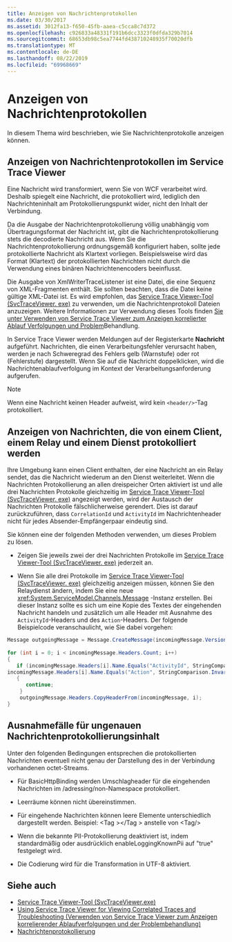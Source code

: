 ```yaml
---
title: Anzeigen von Nachrichtenprotokollen
ms.date: 03/30/2017
ms.assetid: 3012fa13-f650-45fb-aaea-c5cca8c7d372
ms.openlocfilehash: c926833a48331f191b6dcc3323f0dfda329b7014
ms.sourcegitcommit: 68653db98c5ea7744fd438710248935f70020dfb
ms.translationtype: MT
ms.contentlocale: de-DE
ms.lasthandoff: 08/22/2019
ms.locfileid: "69968669"
---
```

# <a name="viewing-message-logs"></a>Anzeigen von Nachrichtenprotokollen
In diesem Thema wird beschrieben, wie Sie Nachrichtenprotokolle anzeigen können.  
  
## <a name="viewing-message-logs-in-the-service-trace-viewer"></a>Anzeigen von Nachrichtenprotokollen im Service Trace Viewer  
 Eine Nachricht wird transformiert, wenn Sie von WCF verarbeitet wird. Deshalb spiegelt eine Nachricht, die protokolliert wird, lediglich den Nachrichteninhalt am Protokollierungspunkt wider, nicht den Inhalt der Verbindung.  
  
 Da die Ausgabe der Nachrichtenprotokollierung völlig unabhängig vom Übertragungsformat der Nachricht ist, gibt die Nachrichtenprotokollierung stets die decodierte Nachricht aus. Wenn Sie die Nachrichtenprotokollierung ordnungsgemäß konfiguriert haben, sollte jede protokollierte Nachricht als Klartext vorliegen. Beispielsweise wird das Format (Klartext) der protokollierten Nachrichten nicht durch die Verwendung eines binären Nachrichtenencoders beeinflusst.  
  
 Die Ausgabe von XmlWriterTraceListener ist eine Datei, die eine Sequenz von XML-Fragmenten enthält. Sie sollten beachten, dass die Datei keine gültige XML-Datei ist. Es wird empfohlen, das [Service Trace Viewer-Tool (SvcTraceViewer. exe)](../../../../docs/framework/wcf/service-trace-viewer-tool-svctraceviewer-exe.md) zu verwenden, um die Nachrichtenprotokoll Dateien anzuzeigen. Weitere Informationen zur Verwendung dieses Tools finden [Sie unter Verwenden von Service Trace Viewer zum Anzeigen korrelierter Ablauf Verfolgungen und Problem](../../../../docs/framework/wcf/diagnostics/tracing/using-service-trace-viewer-for-viewing-correlated-traces-and-troubleshooting.md)Behandlung.  
  
 In Service Trace Viewer werden Meldungen auf der Registerkarte **Nachricht** aufgeführt. Nachrichten, die einen Verarbeitungsfehler verursacht haben, werden je nach Schweregrad des Fehlers gelb (Warnstufe) oder rot (Fehlerstufe) dargestellt. Wenn Sie auf die Nachricht doppelklicken, wird die Nachrichtenablaufverfolgung im Kontext der Verarbeitungsanforderung aufgerufen.  
  
> [!NOTE]
> Wenn eine Nachricht keinen Header aufweist, wird kein `<header/>`-Tag protokolliert.  
  
## <a name="viewing-messages-logged-by-a-client-a-relay-and-a-service"></a>Anzeigen von Nachrichten, die von einem Client, einem Relay und einem Dienst protokolliert werden  
 Ihre Umgebung kann einen Client enthalten, der eine Nachricht an ein Relay sendet, das die Nachricht wiederum an den Dienst weiterleitet. Wenn die Nachrichten Protokollierung an allen dreispeicher Orten aktiviert ist und alle drei Nachrichten Protokolle gleichzeitig im [Service Trace Viewer-Tool (SvcTraceViewer. exe)](../../../../docs/framework/wcf/service-trace-viewer-tool-svctraceviewer-exe.md) angezeigt werden, wird der Austausch der Nachrichten Protokolle fälschlicherweise gerendert. Dies ist darauf zurückzuführen, dass `CorrelationId` und `ActivityId` im Nachrichtenheader nicht für jedes Absender-Empfängerpaar eindeutig sind.  
  
 Sie können eine der folgenden Methoden verwenden, um dieses Problem zu lösen.  
  
- Zeigen Sie jeweils zwei der drei Nachrichten Protokolle im [Service Trace Viewer-Tool (SvcTraceViewer. exe)](../../../../docs/framework/wcf/service-trace-viewer-tool-svctraceviewer-exe.md) jederzeit an.  
  
- Wenn Sie alle drei Protokolle im [Service Trace Viewer-Tool (SvcTraceViewer. exe)](../../../../docs/framework/wcf/service-trace-viewer-tool-svctraceviewer-exe.md) gleichzeitig anzeigen müssen, können Sie den Relaydienst ändern, indem Sie eine neue <xref:System.ServiceModel.Channels.Message> -Instanz erstellen. Bei dieser Instanz sollte es sich um eine Kopie des Textes der eingehenden Nachricht handeln und zusätzlich um alle Header mit Ausnahme des `ActivityId`-Headers und des `Action`-Headers. Der folgende Beispielcode veranschaulicht, wie Sie dabei vorgehen:  
  
```csharp
Message outgoingMessage = Message.CreateMessage(incomingMessage.Version, incomingMessage.Headers.Action, incomingMessage.GetReaderAtBodyContents());  
  
for (int i = 0; i < incomingMessage.Headers.Count; i++)  
{  
   if (incomingMessage.Headers[i].Name.Equals("ActivityId", StringComparison.InvariantCultureIgnoreCase) ||  
incomingMessage.Headers[i].Name.Equals("Action", StringComparison.InvariantCultureIgnoreCase))  
   {  
      continue;  
    }  
    outgoingMessage.Headers.CopyHeaderFrom(incomingMessage, i);  
}  
```  
  
## <a name="exceptional-cases-for-inaccurate-message-logging-content"></a>Ausnahmefälle für ungenauen Nachrichtenprotokollierungsinhalt  
 Unter den folgenden Bedingungen entsprechen die protokollierten Nachrichten eventuell nicht genau der Darstellung des in der Verbindung vorhandenen octet-Streams.  
  
- Für BasicHttpBinding werden Umschlagheader für die eingehenden Nachrichten im /adressing/non-Namespace protokolliert.  
  
- Leerräume können nicht übereinstimmen.  
  
- Für eingehende Nachrichten können leere Elemente unterschiedlich dargestellt werden. Beispiel: \<Tag >\</Tag > anstelle von \<Tag/>  
  
- Wenn die bekannte PII-Protokollierung deaktiviert ist, indem standardmäßig oder ausdrücklich enableLoggingKnownPii auf "true" festgelegt wird.  
  
- Die Codierung wird für die Transformation in UTF-8 aktiviert.  
  
## <a name="see-also"></a>Siehe auch

- [Service Trace Viewer-Tool (SvcTraceViewer.exe)](../../../../docs/framework/wcf/service-trace-viewer-tool-svctraceviewer-exe.md)
- [Using Service Trace Viewer for Viewing Correlated Traces and Troubleshooting (Verwenden von Service Trace Viewer zum Anzeigen korrelierender Ablaufverfolgungen und der Problembehandlung)](../../../../docs/framework/wcf/diagnostics/tracing/using-service-trace-viewer-for-viewing-correlated-traces-and-troubleshooting.md)
- [Nachrichtenprotokollierung](../../../../docs/framework/wcf/diagnostics/message-logging.md)
